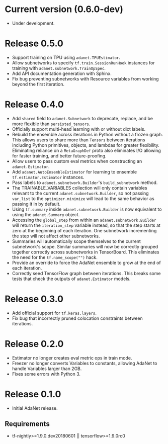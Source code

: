<!-- Copyright 2018 The AdaNet Authors. All Rights Reserved.

Licensed under the Apache License, Version 2.0 (the "License");
you may not use this file except in compliance with the License.
You may obtain a copy of the License at

    http://www.apache.org/licenses/LICENSE-2.0

Unless required by applicable law or agreed to in writing, software
distributed under the License is distributed on an "AS IS" BASIS,
WITHOUT WARRANTIES OR CONDITIONS OF ANY KIND, either express or implied.
See the License for the specific language governing permissions and
limitations under the License.
==============================================================================-->

# Current version (0.6.0-dev)
 * Under development.

# Release 0.5.0
 * Support training on TPU using `adanet.TPUEstimator`.
 * Allow subnetworks to specify `tf.train.SessionRunHook` instances for training with `adanet.subnetwork.TrainOpSpec`.
 * Add API documentation generation with Sphinx.
 * Fix bug preventing subnetworks with Resource variables from working beyond the first iteration.

# Release 0.4.0
 * Add `shared` field to `adanet.Subnetwork` to deprecate, replace, and be more flexible than `persisted_tensors`.
 * Officially support multi-head learning with or without dict labels.
 * Rebuild the ensemble across iterations in Python without a frozen graph. This allows users to share more than `Tensors` between iterations including Python primitives, objects, and lambdas for greater flexibility. Eliminating reliance on a `MetaGraphDef` proto also eliminates I/O allowing for faster training, and better future-proofing.
 * Allow users to pass custom eval metrics when constructing an `adanet.Estimator`.
 * Add `adanet.AutoEnsembleEstimator` for learning to ensemble `tf.estimator.Estimator` instances.
 * Pass labels to `adanet.subnetwork.Builder`'s `build_subnetwork` method.
 * The TRAINABLE_VARIABLES collection will only contain variables relevant to the current `adanet.subnetwork.Builder`, so not passing `var_list` to the `optimizer.minimize` will lead to the same behavior as passing it in by default.
 * Using `tf.summary` inside `adanet.subnetwork.Builder` is now equivalent to using the `adanet.Summary` object.
 * Accessing the `global_step` from within an `adanet.subnetwork.Builder` will return the `iteration_step` variable instead, so that the step starts at zero at the beginning of each iteration. One subnetwork incrementing the step will not affect other subnetworks.
 * Summaries will automatically scope themselves to the current subnetwork's scope. Similar summaries will now be correctly grouped together correctly across subnetworks in TensorBoard. This eliminates the need for the `tf.name_scope("")` hack.
 * Provide an override to force the AdaNet ensemble to grow at the end of each iteration.
 * Correctly seed TensorFlow graph between iterations. This breaks some tests that check the outputs of `adanet.Estimator` models.

# Release 0.3.0
 * Add official support for `tf.keras.layers`.
 * Fix bug that incorrectly pruned colocation constraints between iterations.

# Release 0.2.0
 * Estimator no longer creates eval metric ops in train mode.
 * Freezer no longer converts Variables to constants, allowing AdaNet to handle Variables larger than 2GB.
 * Fixes some errors with Python 3.

# Release 0.1.0
 * Initial AdaNet release.

## Requirements
 * tf-nightly>=1.9.0.dev20180601 || tensorflow>=1.9.0rc0

